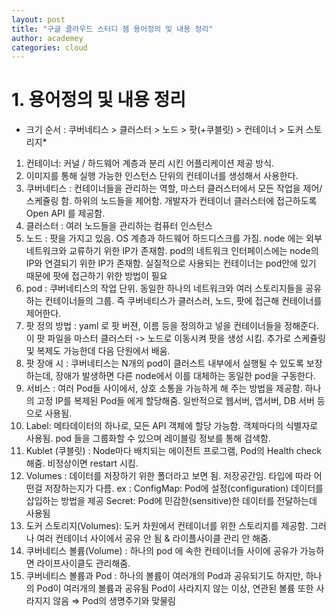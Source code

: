 ```yaml
---
layout: post
title: "구글 클라우드 스터디 잼 용어정의 및 내용 정리"
author: academey
categories: cloud
---
```


# 1. 용어정의 및 내용 정리
* 크기 순서 : 쿠버네티스 > 클러스터 > 노드 > 팟(+쿠블릿) > 컨테이너 > 도커 스토리지*

1. 컨테이너: 커널 / 하드웨어 계층과 분리 시킨 어플리케이션 제공 방식.
2. 이미지를 통해 실행 가능한 인스턴스 단위의 컨테이너를 생성해서 사용한다.
3. 쿠버네티스 : 컨테이너들을 관리하는 역할, 마스터 클러스터에서 모든 작업을 제어/스케쥴링 함. 하위의 노드들을 제어함. 개발자가 컨테이너 클러스터에 접근하도록 Open API 를 제공함.
4. 클러스터 : 여러 노드들을 관리하는 컴퓨터 인스턴스
5. 노드 : 팟을 가지고 있음. OS 계층과 하드웨어 하드디스크를 가짐. node 에는 외부 네트워크와 교류하기 위한 IP가 존재함. pod의 네트워크 인터페이스에는 node의 IP와 연결되기 위한 IP가 존재함. 실질적으로 사용되는 컨테이너는 pod안에 있기 때문에 팟에 접근하기 위한 방법이 필요
5. pod : 쿠버네티스의 작업 단위. 동일한 하나의 네트워크와 여러 스토리지들을 공유하는 컨테이너들의 그룹. 즉 쿠버네티스가 클러스러, 노드, 팟에 접근해 컨테이너를 제어한다.
6. 팟 정의 방법 : yaml 로 팟 버젼, 이름 등을 정의하고 넣을 컨테이너들을 정해준다. 이 팟 파일을 마스터 클러스터 -> 노드로 이동시켜 팟을 생성 시킴. 추가로 스케쥴링 및 복제도 가능한데 다음 단원에서 배움.
7. 팟 장애 시 : 쿠버네티스는 N개의 pod이 클러스트 내부에서 실행될 수 있도록 보장하는데, 장애가 발생하면 다른 node에서 이를 대체하는 동일한 pod을 구동한다.
8. 서비스 : 여러 Pod들 사이에서, 상호 소통을 가능하게 해 주는 방법을 제공함. 하나의 고정 IP를 복제된 Pod들 에게 할당해줌. 일반적으로 웹서버, 앱서버, DB 서버 등으로 사용됨.
9. Label: 메타데이터의 하나로, 모든 API 객체에 할당 가능함. 객체마다의 식별자로 사용됨. pod 들을 그룹화할 수 있으며 레이블링 정보를 통해 검색함.
10. Kublet (쿠블릿) : Node마다 배치되는 에이전트 프로그램, Pod의 Health check 해줌. 비정상이면 restart 시킴.
11. Volumes : 데이터를 저장하기 위한 폴더라고 보면 됨. 저장공간임. 타입에 따라 어떤걸 저장하는지가 다름. ex : ConfigMap: Pod에 설정(configuration) 데이터를 삽입하는 방법을 제공
Secret: Pod에 민감한(sensitive)한 데이터를 전달하는데 사용됨
12. 도커 스토리지(Volumes): 도커 차원에서 컨테이너를 위한 스토리지를 제공함. 그러나 여러 컨테이너 사이에서 공유 안 됨 & 라이플사이클 관리 안 해줌.
13. 쿠버네티스 볼륨(Volume) : 하나의 pod 에 속한 컨테이너들 사이에 공유가 가능하면 라이프사이클도 관리해줌.
14. 쿠버네티스 볼륨과 Pod : 하나의 볼륨이 여러개의 Pod과 공유되기도 하지만, 하나의 Pod이 여러개의 볼륨과 공유됨 Pod이 사라지지 않는 이상, 연관된 볼륨 또한 사라지지 않음 ⇒ Pod의 생명주기와 맞물림
